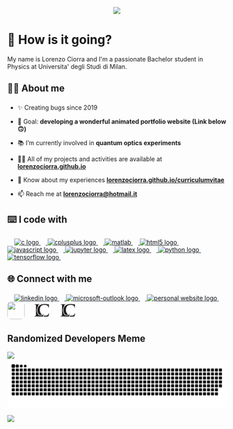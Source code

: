 <p align="center">
  <img src="https://capsule-render.vercel.app/api?type=waving&color=gradient&text=Hey!&fontColor=FFFFFF&animation=fadeIn&height=100&section=header"/>
</p>

<h1 align="left">👋 How is it going?</h1>


<p align="left">My name is Lorenzo Ciorra and I'm a passionate Bachelor student in Physics at Universita' degli Studi di Milan.</p>

###

<h2 align="left"> 👨🏽 About me</h2>

###

<p align="left">

- ✨ Creating bugs since 2019
- 🎯 Goal: **developing a wonderful animated portfolio website (Link below 🙃)**

- 📚 I’m currently involved in **quantum optics experiments**

- 👨‍💻 All of my projects and activities are available at [**lorenzociorra.github.io**](https://lorenzociorra.github.io/)

- 📄 Know about my experiences [**lorenzociorra.github.io/curriculumvitae**](https://lorenzociorra.github.io/curriculumvitae)


- 📫 Reach me at **lorenzociorra@hotmail.it**


###

<h2 align="left">⌨️ I code with</h2>

###

<div align="left">
<img width="12" /> </a>
  <a href="https://www.cprogramming.com/" target="blank" rel="noreferrer" style="color: #0d1117;"> 
  <img src="https://cdn.jsdelivr.net/gh/devicons/devicon/icons/c/c-original.svg" height="40" alt="c logo" style="color: #0d1117;"  />
  <img width="12" /> </a>
  
  <a href="https://cplusplus.com/" target="_blank" rel="noreferrer" style="color: #0d1117;">
  <img src="https://cdn.jsdelivr.net/gh/devicons/devicon/icons/cplusplus/cplusplus-original.svg" height="40" alt="cplusplus logo"  />
  <img width="12" /> </a>
  
  <a href="https://it.mathworks.com/products/matlab.html" target="_blank" rel="noreferrer" style="color: #0d1117;">
  <img src="https://upload.wikimedia.org/wikipedia/commons/2/21/Matlab_Logo.png" alt="matlab" width="40" height="40"/>
  <img width="12" /> </a>
  
  <a href="https://html.spec.whatwg.org/multipage/" target="_blank" rel="noreferrer" style="color: #0d1117;">
  <img src="https://cdn.jsdelivr.net/gh/devicons/devicon/icons/html5/html5-original.svg" height="40" alt="html5 logo"  />
  <img width="12" /> </a>
  
  <a href="https://www.ecma-international.org/publications-and-standards/standards/ecma-262/" target="_blank" rel="noreferrer" style="color: #0d1117;">
  <img src="https://cdn.jsdelivr.net/gh/devicons/devicon/icons/javascript/javascript-original.svg" height="40" alt="javascript logo"  />
  <img width="12" /> </a>
  
  <a href="https://jupyter.org/" target="_blank" rel="noreferrer" style="color: #0d1117;">
  <img src="https://jupyter.org/assets/homepage/main-logo.svg" height="40" alt="jupyter logo"   />
  <img width="12" /> </a>

  <a href="https://www.latex-project.org/" target="_blank" rel="noreferrer" style="color: #0d1117;">
    <img src="https://user-images.githubusercontent.com/49899602/103332150-553fb180-4aac-11eb-8d6f-55f6a647a243.jpg" height="40" alt="latex logo"  />
  <img width="12" /> </a>
  
  <a href="https://www.python.org/" target="_blank" rel="noreferrer" style="color: #0d1117;">
  <img src="https://cdn.jsdelivr.net/gh/devicons/devicon/icons/python/python-original.svg" height="40" alt="python logo"  />
  <img width="12" /> </a>
  
  <a href="https://www.tensorflow.org/?hl=it" target="_blank" rel="noreferrer" style="color: #0d1117;">
  <img src="https://cdn.jsdelivr.net/gh/devicons/devicon/icons/tensorflow/tensorflow-original.svg" height="40" alt="tensorflow logo"  />
  <img width="12" /> </a> 
</div>

###

<h2 align="left">🌐 Connect with me</h2>

###

<div align="left">
<img width="12" /> </a>
  <a href="https://www.linkedin.com/in/lorenzo-ciorra/" target="_blank" rel="noreferrer" style="color: #0d1117;">
  <img src="https://raw.githubusercontent.com/maurodesouza/profile-readme-generator/master/src/assets/icons/social/linkedin/default.svg" width="52" height="40" alt="linkedin logo"  /> 
  <img width="12" /> </a>
  
  <a href="mailto:lorenzociorra@hotmail.it?subject=I%20would%20love%20to%20work%20with%20you!" target="_blank" rel="noreferrer" style="color: #0d1117;">
  <img src="https://raw.githubusercontent.com/maurodesouza/profile-readme-generator/master/src/assets/icons/social/microsoft-outlook/default.svg" width="52" height="40" alt="microsoft-outlook logo"/> 
  <img width="12" /> </a>
  
  <a href="https://lorenzociorra.github.io/" target="_blank" rel="noreferrer" style="color: #0d1117;">
  <img src="https://static.vecteezy.com/system/resources/previews/011/477/241/original/lc-icon-logo-design-isolated-on-white-background-vector.jpg" style="width: 40px; height: 40px;" alt="personal website logo"  /> <img width="12" /> </a> 
    <img class="centered-and-cropped" width="40" height="40" style="border-radius:20%" src="https://static.vecteezy.com/system/resources/previews/011/477/241/original/lc-icon-logo-design-isolated-on-white-background-vector.jpg"> 
  <img width="12" /> </a> 
  <img src="https://github.com/LorenzoCiorra/LorenzoCiorra.github.io/blob/main/assets/images/LC.jpg?raw=true" style="width: 40px; height: 40px;" alt="personal website logo"  /> <img width="12" /> </a> 
    <img class="centered-and-cropped" width="40" height="40" style="border-radius:20%" src="https://github.com/LorenzoCiorra/LorenzoCiorra.github.io/blob/main/assets/images/LC.jpg?raw=true"> </a>
  
</div>

###
###

<h2 align="left"> Randomized Developers Meme</h2>
<img src='https://randommeme-five.vercel.app/' style="height: 400px;"/>

<picture>
  <source media="(prefers-color-scheme: dark)" srcset="https://raw.githubusercontent.com/LorenzoCiorra/LorenzoCiorra/output/github-contribution-grid-snake-dark.svg">
  <source media="(prefers-color-scheme: light)" srcset="https://raw.githubusercontent.com/LorenzoCiorra/LorenzoCiorra/output/github-contribution-grid-snake.svg">
  <img alt="github contribution grid snake animation" src="https://raw.githubusercontent.com/LorenzoCiorra/LorenzoCiorra/output/github-contribution-grid-snake.svg">
  </picture>

<p>
  <img src="https://capsule-render.vercel.app/api?type=waving&color=gradient&height=100&section=footer"/>
</p>
